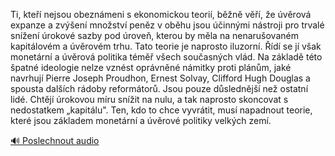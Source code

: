 
Ti, kteří nejsou obeznámeni s ekonomickou teorií, běžně věří, že úvěrová expanze a zvýšení množství peněz v oběhu jsou účinnými nástroji pro trvalé snížení úrokové sazby pod úroveň, kterou by měla na nenarušovaném kapitálovém a úvěrovém trhu. Tato teorie je naprosto iluzorní. Řídí se jí však monetární a úvěrová politika téměř všech současných vlád. Na základě této špatné ideologie nelze vznést oprávněné námitky proti plánům, jaké navrhují Pierre Joseph Proudhon, Ernest Solvay, Clifford Hugh Douglas a spousta dalších rádoby reformátorů. Jsou pouze důslednější než ostatní lidé. Chtějí úrokovou míru snížit na nulu, a tak naprosto skoncovat s nedostatkem „kapitálu". Ten, kdo to chce vyvrátit, musí napadnout teorie, které jsou základem monetární a úvěrové politiky velkých zemí.

[🔊 Poslechnout audio](/data/7-paragraphs/audio/chapter_38/para_007-Ti-kte-nejsou-obeznmeni-s-ekonomickou-teori.mp3)
